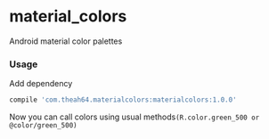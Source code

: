 # material_colors
Android material color palettes

### Usage


Add dependency

```groovy
compile 'com.theah64.materialcolors:materialcolors:1.0.0'
```

Now you can call colors using usual methods`(R.color.green_500 or @color/green_500)`

 




